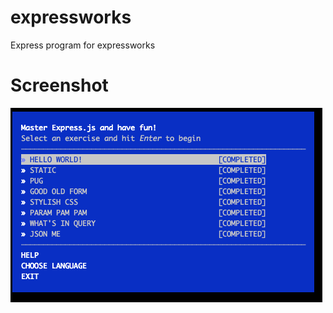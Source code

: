 # expressworks
Express program for expressworks

# Screenshot

![alt text](https://github.com/m0107/expressworks/blob/master/ess.png)
